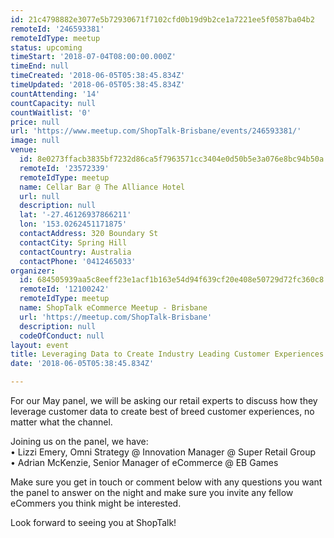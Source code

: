 ```yaml
---
id: 21c4798882e3077e5b72930671f7102cfd0b19d9b2ce1a7221ee5f0587ba04b2
remoteId: '246593381'
remoteIdType: meetup
status: upcoming
timeStart: '2018-07-04T08:00:00.000Z'
timeEnd: null
timeCreated: '2018-06-05T05:38:45.834Z'
timeUpdated: '2018-06-05T05:38:45.834Z'
countAttending: '14'
countCapacity: null
countWaitlist: '0'
price: null
url: 'https://www.meetup.com/ShopTalk-Brisbane/events/246593381/'
image: null
venue:
  id: 8e0273ffacb3835bf7232d86ca5f7963571cc3404e0d50b5e3a076e8bc94b50a
  remoteId: '23572339'
  remoteIdType: meetup
  name: Cellar Bar @ The Alliance Hotel
  url: null
  description: null
  lat: '-27.46126937866211'
  lon: '153.0262451171875'
  contactAddress: 320 Boundary St
  contactCity: Spring Hill
  contactCountry: Australia
  contactPhone: '0412465033'
organizer:
  id: 684505939aa5c8eeff23e1acf1b163e54d94f639cf20e408e50729d72fc360c8
  remoteId: '12100242'
  remoteIdType: meetup
  name: ShopTalk eCommerce Meetup - Brisbane
  url: 'https://meetup.com/ShopTalk-Brisbane'
  description: null
  codeOfConduct: null
layout: event
title: Leveraging Data to Create Industry Leading Customer Experiences
date: '2018-06-05T05:38:45.834Z'

---
```

<p>For our May panel, we will be asking our retail experts to discuss how they leverage customer data to create best of breed customer experiences, no matter what the channel.</p> <p>Joining us on the panel, we have:<br/>• Lizzi Emery, Omni Strategy @ Innovation Manager @ Super Retail Group<br/>• Adrian McKenzie, Senior Manager of eCommerce @ EB Games</p> <p>Make sure you get in touch or comment below with any questions you want the panel to answer on the night and make sure you invite any fellow eCommers you think might be interested.</p> <p>Look forward to seeing you at ShopTalk!</p>
